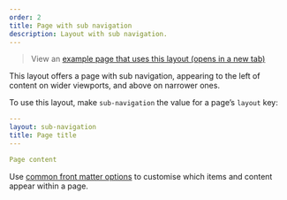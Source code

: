 ```yaml
---
order: 2
title: Page with sub navigation
description: Layout with sub navigation.
---
```


> View an <a href="/example-layouts/sub-navigation" target="_blank">example page that uses this layout (opens in a new tab)</a>

This layout offers a page with sub navigation, appearing to the left of content on wider viewports, and above on narrower ones.

To use this layout, make `sub-navigation` the value for a page’s `layout` key:

```yaml
---
layout: sub-navigation
title: Page title
---

Page content
```

Use [common front matter options](/layouts#common-front-matter-options) to customise which items and content appear within a page.
